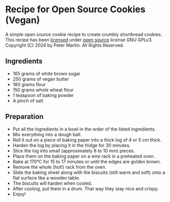 # Recipe for Open Source Cookies (Vegan)
A simple open source cookie recipe to create crumbly shortbread cookies.
This recipe has been [licensed](README.md#license-of-this-recipe) 
under [open source](README.md#open-source-cookies) license GNU GPLv3.
Copyright (C) 2024 by Peter Martin. All Rights Reserved.

## Ingredients
- 165 grams of white brown sugar
- 250 grams of vegan butter
- 180 grams flour
- 150 grams whole wheat flour
- 1 teaspoon of baking powder
- A pinch of salt

## Preparation
- Put all the ingredients in a bowl in the order of the listed ingredients.
- Mix everything into a dough ball.
- Roll it out on a piece of baking paper into a thick log of 4 or 5 cm thick. 
- Harden the log by placing it in the fridge for 30 minutes.
- Slice the log into small (approximately 8 to 10 mm) pieces.
- Place them on the baking paper on a wire rack in a preheated oven.
- Bake at 170°C for 15 to 17 minutes or until the edges are golden brown.
- Remove the whole (hot!) rack from the oven.
- Slide the baking sheet along with the biscuits (still warm and soft) onto a flat surface like a wooden table.
- The biscuits will harden when cooled.
- After cooling, put them in a drum. That way they stay nice and crispy.
- Enjoy!
